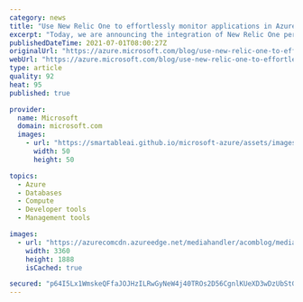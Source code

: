```yaml
---
category: news
title: "Use New Relic One to effortlessly monitor applications in Azure Spring Cloud"
excerpt: "Today, we are announcing the integration of New Relic One performance monitoring in Azure Spring Cloud. Over the past 18 months, we worked with many enterprise customers to learn about their scenarios. Many of these customers have thousands of Spring Boot applications running in on-premises data centers."
publishedDateTime: 2021-07-01T08:00:27Z
originalUrl: "https://azure.microsoft.com/blog/use-new-relic-one-to-effortlessly-monitor-applications-in-azure-spring-cloud/"
webUrl: "https://azure.microsoft.com/blog/use-new-relic-one-to-effortlessly-monitor-applications-in-azure-spring-cloud/"
type: article
quality: 92
heat: 95
published: true

provider:
  name: Microsoft
  domain: microsoft.com
  images:
    - url: "https://smartableai.github.io/microsoft-azure/assets/images/organizations/microsoft.com-50x50.jpg"
      width: 50
      height: 50

topics:
  - Azure
  - Databases
  - Compute
  - Developer tools
  - Management tools

images:
  - url: "https://azurecomcdn.azureedge.net/mediahandler/acomblog/media/Default/blog/1369468a-0f0b-4317-a7f6-45298a98f0e5.jpg"
    width: 3360
    height: 1888
    isCached: true

secured: "p64I5Lx1WmskeQFfaJOJHzILRwGyNeW4j40TROs2D56CgnlKUeXD3wDzUbStGSQsgW6LqcYeNUyM5S92dqrVxfgVg5RIrT+DUeFbAiyu4yGhNsf8TGUMl9DrUEGx7/PDyJLoO+j12xSOq2/tj8Z8l1fc8IpyrigJ3ZzSDmEC6vNAXFak4fpmhaopfE6CShJlUabV2A+SXYLM5zzaN6Ma6/LWO9nVIrkIYh4GEgqz7sH/ZwNZ1TIbSIqocIeJeF9DwAdqwuisLxBvLIPVgo/MP5zhYj07a5opTCiwhJLAXF3LlTYqnqLwm+OchLt4lnYtwL7V0UWEhILhSKIrjdOs/sepc2wKa0dbLwO/vjHJ7cA=;YLoghvpHqPTCDSj43MIkdA=="
---
```


